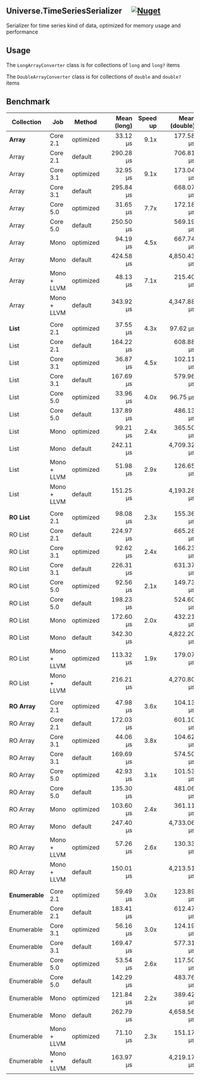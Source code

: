 ## Universe.TimeSeriesSerializer &nbsp;&nbsp;&nbsp; [![Nuget](https://img.shields.io/nuget/v/Universe.TimeSeriesSerializer?label=nuget.org)](https://www.nuget.org/packages/Universe.TimeSeriesSerializer/)
Serializer for time series kind of data, optimized for memory usage and performance

## Usage
The `LongArrayConverter` class is for collections of `long` and `long?` items 

The `DoubleArrayConverter` class is for collections of `double` and `double?` items

## Benchmark

| Collection | Job         | Method    | | Mean (long) | Speed up | | Mean (double) | Speed up |
| ---------- | ----------- | ----------|-| ---------:| --------:|-| -----------:| --------:|
| **Array**      | Core 2.1    | optimized | | 33.12 μs  | 9.1x      | | 177.58 μs   | 4.0x      |
| Array      | Core 2.1    | default   | | 290.28 μs |          | | 706.81 μs   |          |
| Array      | Core 3.1    | optimized | | 32.95 μs  | 9.1x     | | 173.04 μs   | 3.8x     |
| Array      | Core 3.1    | default   | | 295.84 μs |          | | 668.07 μs   |          |
| Array      | Core 5.0    | optimized | | 31.65 μs  | 7.7x     | | 172.18 μs   | 3.3x     |
| Array      | Core 5.0    | default   | | 250.50 μs |          | | 569.19 μs   |          |
| Array      | Mono        | optimized | | 94.19 μs  | 4.5x     | | 667.74 μs   | 7.1x     |
| Array      | Mono        | default   | | 424.58 μs |          | | 4,850.43 μs |          |
| Array      | Mono + LLVM | optimized | | 48.13 μs  | 7.1x     | | 215.40 μs   | 20.0x    |
| Array      | Mono + LLVM | default   | | 343.92 μs |          | | 4,347.88 μs |          |
|            |             |           | |           |          | |             |          |
| **List**       | Core 2.1    | optimized | | 37.55 μs  | 4.3x     | | 97.62 μs    | 6.3x     |
| List       | Core 2.1    | default   | | 164.22 μs |          | | 608.88 μs   |          |
| List       | Core 3.1    | optimized | | 36.87 μs  | 4.5x     | | 102.11 μs   | 5.6x     |
| List       | Core 3.1    | default   | | 167.69 μs |          | | 579.96 μs   |          |
| List       | Core 5.0    | optimized | | 33.96 μs  | 4.0x     | | 96.75 μs    | 5.0x     |
| List       | Core 5.0    | default   | | 137.89 μs |          | | 486.13 μs   |          |
| List       | Mono        | optimized | | 99.21 μs  | 2.4x     | | 365.50 μs   | 12.5x    |
| List       | Mono        | default   | | 242.11 μs |          | | 4,709.32 μs |          |
| List       | Mono + LLVM | optimized | | 51.98 μs  | 2.9x     | | 126.65 μs   | 33.3x    |
| List       | Mono + LLVM | default   | | 151.25 μs |          | | 4,193.28 μs |          |
|            |             |           | |           |          | |             |          |
| **RO List**    | Core 2.1    | optimized | | 98.08 μs  | 2.3x     | | 155.36 μs   | 4.3x     |
| RO List    | Core 2.1    | default   | | 224.97 μs |          | | 665.28 μs   |          |
| RO List    | Core 3.1    | optimized | | 92.62 μs  | 2.4x     | | 166.23 μs   | 3.8x     |
| RO List    | Core 3.1    | default   | | 226.31 μs |          | | 631.37 μs   |          |
| RO List    | Core 5.0    | optimized | | 92.56 μs  | 2.1x     | | 149.73 μs   | 3.4x     |
| RO List    | Core 5.0    | default   | | 198.23 μs |          | | 524.60 μs   |          |
| RO List    | Mono        | optimized | | 172.60 μs | 2.0x     | | 432.21 μs   | 11.1x    |
| RO List    | Mono        | default   | | 342.30 μs |          | | 4,822.20 μs |          |
| RO List    | Mono + LLVM | optimized | | 113.32 μs | 1.9x     | | 179.07 μs   | 25.0x    |
| RO List    | Mono + LLVM | default   | | 216.21 μs |          | | 4,270.80 μs |          |
|            |             |           | |           |          | |             |          |
| **RO Array**   | Core 2.1    | optimized | | 47.98 μs  | 3.6x     | | 104.13 μs   | 5.9x     |
| RO Array   | Core 2.1    | default   | | 172.03 μs |          | | 601.10 μs   |          |
| RO Array   | Core 3.1    | optimized | | 44.06 μs  | 3.8x     | | 104.62 μs   | 5.6x     |
| RO Array   | Core 3.1    | default   | | 169.69 μs |          | | 574.50 μs   |          |
| RO Array   | Core 5.0    | optimized | | 42.93 μs  | 3.1x     | | 101.53 μs   | 4.8x     |
| RO Array   | Core 5.0    | default   | | 135.30 μs |          | | 481.06 μs   |          |
| RO Array   | Mono        | optimized | | 103.60 μs | 2.4x     | | 361.11 μs   | 12.5x    |
| RO Array   | Mono        | default   | | 247.40 μs |          | | 4,733.06 μs |          |
| RO Array   | Mono + LLVM | optimized | | 57.26 μs  | 2.6x     | | 130.33 μs   | 33.3x    |
| RO Array   | Mono + LLVM | default   | | 150.01 μs |          | | 4,213.51 μs |          |
|            |             |           | |           |          | |             |          |
| **Enumerable** | Core 2.1    | optimized | | 59.49 μs  | 3.0x     | | 123.89 μs   | 5.0x     |
| Enumerable | Core 2.1    | default   | | 183.41 μs |          | | 612.47 μs   |          |
| Enumerable | Core 3.1    | optimized | | 56.16 μs  | 3.0x     | | 124.19 μs   | 4.5x     |
| Enumerable | Core 3.1    | default   | | 169.47 μs |          | | 577.31 μs   |          |
| Enumerable | Core 5.0    | optimized | | 53.54 μs  | 2.6x     | | 117.50 μs   | 4.2x     |
| Enumerable | Core 5.0    | default   | | 142.29 μs |          | | 483.76 μs   |          |
| Enumerable | Mono        | optimized | | 121.84 μs | 2.2x     | | 389.42 μs   | 12.5x    |
| Enumerable | Mono        | default   | | 262.79 μs |          | | 4,658.56 μs |          |
| Enumerable | Mono + LLVM | optimized | | 71.10 μs  | 2.3x     | | 151.17 μs   | 25.0x    |
| Enumerable | Mono + LLVM | default   | | 163.97 μs |          | | 4,219.17 μs |          |


